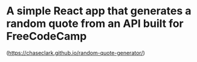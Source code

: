 # A simple React app that generates a random quote from an API built for FreeCodeCamp

(https://chaseclark.github.io/random-quote-generator/)
